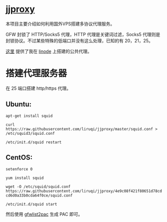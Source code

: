 [jjproxy](http://liruqi.github.io/jjproxy/)
=======

本项目主要介绍如何利用国外VPS搭建多协议代理服务。

GFW 封锁了 HTTP/Socks5 代理，HTTP 代理是关键词过滤，Socks5 代理则是封锁协议。不过某些特殊的低端口并没有这么处理，已知的有 20，21，25。

[这里](http://liruqi.github.io/jjproxy/) 提供了我在 [linode](https://www.linode.com/?r=cc93760c5a1b11a4d9c06ecfa4483bcce3d8f1e1) 上搭建的公共代理。

搭建代理服务器
==============

在 25 端口搭建 http/https 代理。

Ubuntu: 
-------
`apt-get install squid`

`curl https://raw.githubusercontent.com/liruqi/jjproxy/master/squid.conf > /etc/squid3/squid.conf`

`/etc/init.d/squid restart`

CentOS:
-------
`setenforce 0`

`yum install squid`

`wget -O /etc/squid/squid.conf https://raw.githubusercontent.com/liruqi/jjproxy/4e9c08f421f80651d78cdcd6d0a33b0cda64f0ce/squid.conf`

`/etc/init.d/squid start`

然后使用 [gfwlist2pac](https://github.com/clowwindy/gfwlist2pac) 生成 PAC 即可。
